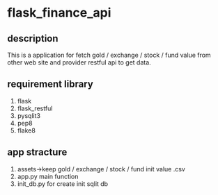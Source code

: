 # flask_finance_api
## description
This is a application for fetch gold / exchange / stock / fund value from other web site and provider restful api to get data.
## requirement library
1. flask
2. flask_restful
3. pysqlit3
4. pep8
5. flake8

## app stracture
1. assets->keep gold / exchange / stock / fund init value .csv
2. app.py main function
3. init_db.py for create init sqlit db